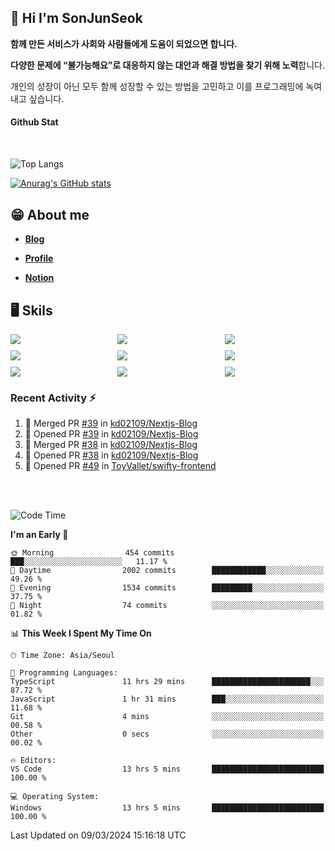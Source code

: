 ## 👋 Hi I'm SonJunSeok

**함께 만든 서비스가 사회와 사람들에게 도움이 되었으면 합니다.** 

**다양한 문제에 “불가능해요”로 대응하지 않는 대안과 해결 방법을 찾기 위해 노력**합니다. 

개인의 성장이 아닌 모두 함께 성장할 수 있는 방법을 고민하고 이를 프로그래밍에 녹여내고 싶습니다.

#### Github Stat
<div style="margin-top:50px;">

![Top Langs](https://github-readme-stats.vercel.app/api/top-langs/?username=kd02109&layout=compact&bg_color=dbf4ff&title_color=67adcc&text_color=67adcc&hide_border=true&show_icons=true&icon_color=67adcc&rank_icon=github&count_private=true&card_width=400px&card_height=300px)

[![Anurag's GitHub stats](https://github-readme-stats.vercel.app/api?username=kd02109&bg_color=dbf4ff&title_color=67adcc&text_color=67adcc&hide_border=true&show_icons=true&icon_color=67adcc&rank_icon=github&count_private=true&card_width=250px)](https://github.com/anuraghazra/github-readme-stats)


</div>



## 😁 About me
-  <a href="https://sonblog.vercel.app/" target="_blank"><strong>Blog</strong></a>

-  <a href="https://nostalgic-marquis-7af.notion.site/Frontend-Engineer-ec9b6e38c7824e7fb7f6fca4fc8564a5?pvs=74" target="_blank"><strong>Profile</strong></a>

-  <a href="https://nostalgic-marquis-7af.notion.site/Front-End-f0f3b7fcec3045c482c1cd33dfcf2abc?pvs=74" target="_blank"><strong>Notion</strong></a>

## 🖥️ Skils


<div style="display:grid; grid-template-rows:repeat(3, 1fr); grid-template-columns:repeat(3, 1fr); gap:10px">
  <img src="https://img.shields.io/badge/javascript-F7DF1E?style=flat-square&logo=javascript&logoColor=black"> 
  <img src="https://img.shields.io/badge/typescript-3178C6?style=flat-square&logo=typescript&logoColor=white"/>
  <img src="https://img.shields.io/badge/react-61DAFB?style=flat-square&logo=react&logoColor=black"/>
  <img src="https://img.shields.io/badge/redux-764ABC?style=flat-square&logo=redux&logoColor=white"/>
  <img src="https://img.shields.io/badge/styledcomponents-DB7093?style=flat-square&logo=styledcomponents&logoColor=white"/>
  <img src="https://img.shields.io/badge/tailwindcss-06B6D4?style=flat-square&logo=tailwindcss&logoColor=white"/>
  <img src="https://img.shields.io/badge/reactquery-FF4154?style=flat-square&logo=reactquery&logoColor=white"/>
  <img src="https://img.shields.io/badge/Next.js-B4B4DC?style=flat&logo=Next.js&logoColor=black"/>
  <img src="https://img.shields.io/badge/reactrouter-CA4245?style=flat-square&logo=reactrouter&logoColor=white"/>
</div>

### Recent Activity :zap:
<!--START_SECTION:activity-->
1. 🎉 Merged PR [#39](https://github.com/kd02109/Nextjs-Blog/pull/39) in [kd02109/Nextjs-Blog](https://github.com/kd02109/Nextjs-Blog)
2. 💪 Opened PR [#39](https://github.com/kd02109/Nextjs-Blog/pull/39) in [kd02109/Nextjs-Blog](https://github.com/kd02109/Nextjs-Blog)
3. 🎉 Merged PR [#38](https://github.com/kd02109/Nextjs-Blog/pull/38) in [kd02109/Nextjs-Blog](https://github.com/kd02109/Nextjs-Blog)
4. 💪 Opened PR [#38](https://github.com/kd02109/Nextjs-Blog/pull/38) in [kd02109/Nextjs-Blog](https://github.com/kd02109/Nextjs-Blog)
5. 💪 Opened PR [#49](https://github.com/ToyVallet/swifty-frontend/pull/49) in [ToyVallet/swifty-frontend](https://github.com/ToyVallet/swifty-frontend)
<!--END_SECTION:activity-->

<br/>
<br/>

<!--START_SECTION:waka-->
![Code Time](http://img.shields.io/badge/Code%20Time-1%2C540%20hrs%2010%20mins-blue)

**I'm an Early 🐤** 

```text
🌞 Morning                454 commits         ███░░░░░░░░░░░░░░░░░░░░░░   11.17 % 
🌆 Daytime                2002 commits        ████████████░░░░░░░░░░░░░   49.26 % 
🌃 Evening                1534 commits        █████████░░░░░░░░░░░░░░░░   37.75 % 
🌙 Night                  74 commits          ░░░░░░░░░░░░░░░░░░░░░░░░░   01.82 % 
```


📊 **This Week I Spent My Time On** 

```text
🕑︎ Time Zone: Asia/Seoul

💬 Programming Languages: 
TypeScript               11 hrs 29 mins      ██████████████████████░░░   87.72 % 
JavaScript               1 hr 31 mins        ███░░░░░░░░░░░░░░░░░░░░░░   11.68 % 
Git                      4 mins              ░░░░░░░░░░░░░░░░░░░░░░░░░   00.58 % 
Other                    0 secs              ░░░░░░░░░░░░░░░░░░░░░░░░░   00.02 % 

🔥 Editors: 
VS Code                  13 hrs 5 mins       █████████████████████████   100.00 % 

💻 Operating System: 
Windows                  13 hrs 5 mins       █████████████████████████   100.00 % 
```


 Last Updated on 09/03/2024 15:16:18 UTC
<!--END_SECTION:waka-->
